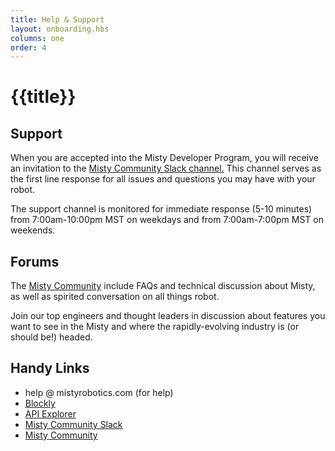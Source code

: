 ```yaml
---
title: Help & Support
layout: onboarding.hbs
columns: one
order: 4
---
```


# {{title}}

## Support

When you are accepted into the Misty Developer Program, you will receive an invitation to the [Misty Community Slack channel.](http://misty-community.slack.com) This channel serves as the first line response for all issues and questions you may have with your robot.

The support channel is monitored for immediate response (5-10 minutes) from 7:00am-10:00pm MST on weekdays and from 7:00am-7:00pm MST on weekends.

## Forums

The [Misty Community](http://community.mistyrobotics.com/) include FAQs and technical discussion about Misty, as well as spirited conversation on all things robot.

Join our top engineers and thought leaders in discussion about features you want to see in the Misty and where the rapidly-evolving industry is (or should be!) headed.

## Handy Links

* help @ mistyrobotics.com (for help)
* [Blockly](https://s3.amazonaws.com/docs.mistyrobotics.io/assets/files/Blockly.zip)
* [API Explorer](https://s3.amazonaws.com/docs.mistyrobotics.io/assets/files/Misty.API.zip)
* [Misty Community Slack](http://misty-community.slack.com)
* [Misty Community](http://community.mistyrobotics.com/)
